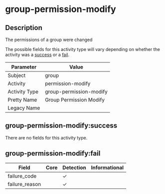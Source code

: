 group-permission-modify
=======================

Description
-----------
The permissions of a group were changed

The possible fields for this activity type will vary depending on whether the activity was a [success](#group-permission-modifysuccess) or a [fail](#group-permission-modifyfail).

| Parameter     | Value                   |
| ------------- | ----------------------- |
| Subject       | group                   |
| Activity      | permission-modify       |
| Activity Type | group-permission-modify |
| Pretty Name   | Group Permission Modify |
| Legacy Name   |                         |

group-permission-modify:success
-------------------------------

There are no fields for this activity type.


group-permission-modify:fail
----------------------------

| Field          | Core | Detection | Informational |
| -------------- | ---- | --------- | ------------- |
| failure_code   |      | &#10003;  |               |
| failure_reason |      | &#10003;  |               |